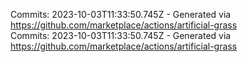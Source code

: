 Commits: 2023-10-03T11:33:50.745Z - Generated via https://github.com/marketplace/actions/artificial-grass
<br>
Commits: 2023-10-03T11:33:50.745Z - Generated via https://github.com/marketplace/actions/artificial-grass
<br>
